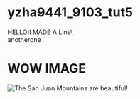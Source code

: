 # yzha9441_9103_tut5

HELLO!I MADE A Line\   
anotherone

# WOW IMAGE

![The San Juan Mountains are beautiful!](/assets/images/san-juan-mountains.jpg "San Juan Mountains")
